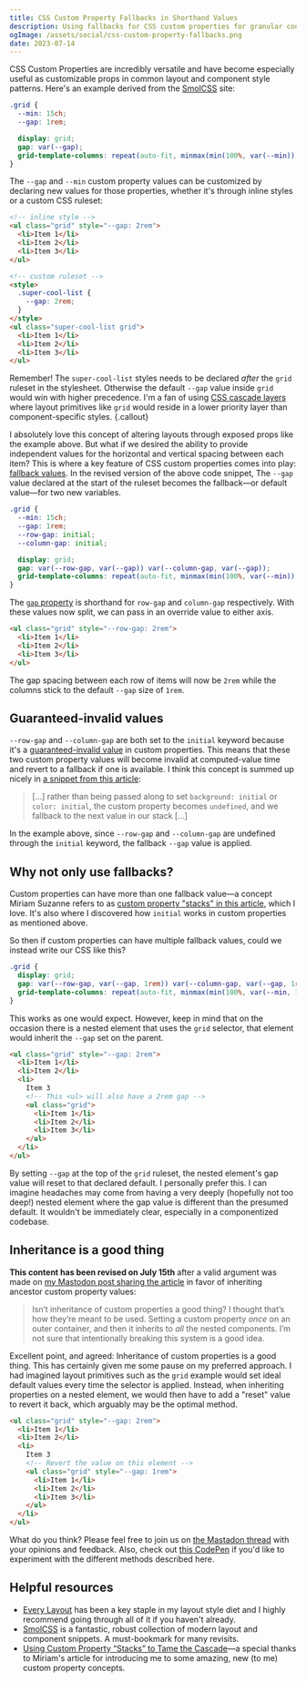 ```yaml
---
title: CSS Custom Property Fallbacks in Shorthand Values
description: Using fallbacks for CSS custom properties for granular control of shorthand values.
ogImage: /assets/social/css-custom-property-fallbacks.png
date: 2023-07-14
---
```


CSS Custom Properties are incredibly versatile and have become especially useful as customizable props in common layout and component style patterns. Here's an example derived from the [SmolCSS](https://smolcss.dev/#smol-css-grid) site:

```css
.grid {
  --min: 15ch;
  --gap: 1rem;

  display: grid;
  gap: var(--gap);
  grid-template-columns: repeat(auto-fit, minmax(min(100%, var(--min)), 1fr));
}
```

The `--gap` and `--min` custom property values can be customized by declaring new values for those properties, whether it's through inline styles or a custom CSS ruleset:

```html
<!-- inline style -->
<ul class="grid" style="--gap: 2rem">
  <li>Item 1</li>
  <li>Item 2</li>
  <li>Item 3</li>
</ul>

<!-- custom ruleset -->
<style>
  .super-cool-list {
    --gap: 2rem;
  }
</style>
<ul class="super-cool-list grid">
  <li>Item 1</li>
  <li>Item 2</li>
  <li>Item 3</li>
</ul>
```

Remember! The `super-cool-list` styles needs to be declared _after_ the `grid` ruleset in the stylesheet. Otherwise the default `--gap` value inside `grid` would win with higher precedence. I'm a fan of using [CSS cascade layers](https://css-tricks.com/css-cascade-layers/) where layout primitives like `grid` would reside in a lower priority layer than component-specific styles.
{.callout}

I absolutely love this concept of altering layouts through exposed props like the example above. But what if we desired the ability to provide independent values for the horizontal and vertical spacing between each item? This is where a key feature of CSS custom properties comes into play: [fallback values](https://developer.mozilla.org/en-US/docs/Web/CSS/Using_CSS_custom_properties#custom_property_fallback_values). In the revised version of the above code snippet, The `--gap` value declared at the start of the ruleset becomes the fallback—or default value—for two new variables.

```css
.grid {
  --min: 15ch;
  --gap: 1rem;
  --row-gap: initial;
  --column-gap: initial;

  display: grid;
  gap: var(--row-gap, var(--gap)) var(--column-gap, var(--gap));
  grid-template-columns: repeat(auto-fit, minmax(min(100%, var(--min)), 1fr));
}
```

The [`gap` property](https://developer.mozilla.org/en-US/docs/Web/CSS/gap) is shorthand for `row-gap` and `column-gap` respectively. With these values now split, we can pass in an override value to either axis.

```html
<ul class="grid" style="--row-gap: 2rem">
  <li>Item 1</li>
  <li>Item 2</li>
  <li>Item 3</li>
</ul>
```

The gap spacing between each row of items will now be `2rem` while the columns stick to the default `--gap` size of `1rem`.

## Guaranteed-invalid values

`--row-gap` and `--column-gap` are both set to the `initial` keyword because it's a [guaranteed-invalid value](https://drafts.csswg.org/css-variables/#guaranteed-invalid-value) in custom properties. This means that these two custom property values will become invalid at computed-value time and revert to a fallback if one is available. I think this concept is summed up nicely in [a snippet from this article](https://css-tricks.com/using-custom-property-stacks-to-tame-the-cascade/):

> [...] rather than being passed along to set `background: initial` or `color: initial`, the custom property becomes `undefined`, and we fallback to the next value in our stack [...]

In the example above, since `--row-gap` and `--column-gap` are undefined through the `initial` keyword, the fallback `--gap` value is applied.

## Why not only use fallbacks?

Custom properties can have more than one fallback value—a concept Miriam Suzanne refers to as [custom property "stacks" in this article](https://css-tricks.com/using-custom-property-stacks-to-tame-the-cascade/), which I love. It's also where I discovered how `initial` works in custom properties as mentioned above.

So then if custom properties can have multiple fallback values, could we instead write our CSS like this?

```css
.grid {
  display: grid;
  gap: var(--row-gap, var(--gap, 1rem)) var(--column-gap, var(--gap, 1rem));
  grid-template-columns: repeat(auto-fit, minmax(min(100%, var(--min, 15ch)), 1fr));
}
```

This works as one would expect. However, keep in mind that on the occasion there is a nested element that uses the `grid` selector, that element would inherit the `--gap` set on the parent.

```html
<ul class="grid" style="--gap: 2rem">
  <li>Item 1</li>
  <li>Item 2</li>
  <li>
    Item 3
    <!-- This <ul> will also have a 2rem gap -->
    <ul class="grid">
      <li>Item 1</li>
      <li>Item 2</li>
      <li>Item 3</li>
    </ul>
  </li>
</ul>
```

By setting `--gap` at the top of the `grid` ruleset, the nested element's gap value will reset to that declared default. I personally prefer this. I can imagine headaches may come from having a very deeply (hopefully not too deep!) nested element where the gap value is different than the presumed default. It wouldn't be immediately clear, especially in a componentized codebase.

## Inheritance is a good thing

**This content has been revised on July 15th** after a valid argument was made on [my Mastodon post sharing the article](https://fosstodon.org/@hexagoncircle/110713633805281051) in favor of inheriting ancestor custom property values:

> Isn’t inheritance of custom properties a good thing? I thought that’s how they’re meant to be used. Setting a custom property _once_ on an outer container, and then it inherits to _all_ the nested components. I’m not sure that intentionally breaking this system is a good idea.

Excellent point, and agreed: Inheritance of custom properties is a good thing. This has certainly given me some pause on my preferred approach. I had imagined layout primitives such as the `grid` example would set ideal default values every time the selector is applied. Instead, when inheriting properties on a nested element, we would then have to add a "reset" value to revert it back, which arguably may be the optimal method.

```html
<ul class="grid" style="--gap: 2rem">
  <li>Item 1</li>
  <li>Item 2</li>
  <li>
    Item 3
    <!-- Revert the value on this element -->
    <ul class="grid" style="--gap: 1rem">
      <li>Item 1</li>
      <li>Item 2</li>
      <li>Item 3</li>
    </ul>
  </li>
</ul>
```

What do you think? Please feel free to join us on [the Mastadon thread](https://fosstodon.org/@hexagoncircle/110713633805281051) with your opinions and feedback. Also, check out [this CodePen](https://codepen.io/hexagoncircle/pen/ExOEjGG) if you'd like to experiment with the different methods described here.

## Helpful resources

- [Every Layout](https://every-layout.dev/) has been a key staple in my layout style diet and I highly recommend going through all of it if you haven't already.
- [SmolCSS](https://smolcss.dev/) is a fantastic, robust collection of modern layout and component snippets. A must-bookmark for many revisits.
- [Using Custom Property “Stacks” to Tame the Cascade](https://css-tricks.com/using-custom-property-stacks-to-tame-the-cascade/)—a special thanks to Miriam's article for introducing me to some amazing, new (to me) custom property concepts.
